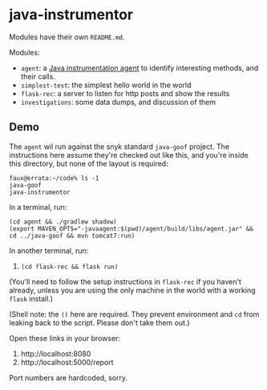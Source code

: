# java-instrumentor

Modules have their own `README.md`.

Modules:

 * `agent`: a [Java instrumentation agent](https://docs.oracle.com/javase/8/docs/api/java/lang/instrument/package-summary.html)
   to identify interesting methods, and their calls.
 * `simplest-test`: the simplest hello world in the world
 * `flask-rec`: a server to listen for http posts and show the results
 * `investigations`: some data dumps, and discussion of them


## Demo

The `agent` wil run against the snyk standard `java-goof` project. The instructions
here assume they're checked out like this, and you're inside this directory, but
none of the layout is required:

```
faux@errata:~/code% ls -1
java-goof
java-instrumentor
```

In a terminal, run:

```
(cd agent && ./gradlew shadow)
(export MAVEN_OPTS="-javaagent:$(pwd)/agent/build/libs/agent.jar" && cd ../java-goof && mvn tomcat7:run)
```

In another terminal, run:

 1. `(cd flask-rec && flask run)`

(You'll need to follow the setup instructions in `flask-rec` if you haven't already,
unless you are using the only machine in the world with a working `flask` install.)

(Shell note: the `()` here are required. They prevent environment and `cd` from
leaking back to the script. Please don't take them out.)

Open these links in your browser:

 1. http://localhost:8080
 2. http://localhost:5000/report

Port numbers are hardcoded, sorry.
